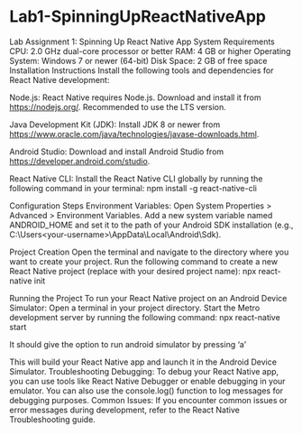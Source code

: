 # Lab1-SpinningUpReactNativeApp
Lab Assignment 1: Spinning Up React Native App
System Requirements
CPU: 2.0 GHz dual-core processor or better
RAM: 4 GB or higher
Operating System: Windows 7 or newer (64-bit)
Disk Space: 2 GB of free space
Installation Instructions
Install the following tools and dependencies for React Native development:

Node.js: React Native requires Node.js. Download and install it from https://nodejs.org/. Recommended to use the LTS version.


Java Development Kit (JDK): Install JDK 8 or newer from https://www.oracle.com/java/technologies/javase-downloads.html.


Android Studio: Download and install Android Studio from https://developer.android.com/studio. 


React Native CLI: Install the React Native CLI globally by running the following command in your terminal: npm install -g react-native-cli


Configuration Steps
Environment Variables:
Open System Properties > Advanced > Environment Variables.
Add a new system variable named ANDROID_HOME and set it to the path of your Android SDK installation (e.g., C:\Users\<your-username>\AppData\Local\Android\Sdk).



Project Creation
Open the terminal and navigate to the directory where you want to create your project.
Run the following command to create a new React Native project (replace <project-name> with your desired project name): npx react-native init <project-name>




Running the Project
To run your React Native project on an Android Device Simulator:
Open a terminal in your project directory.
Start the Metro development server by running the following command: 
npx react-native start


It should give the option to run android simulator by pressing ‘a’


This will build your React Native app and launch it in the Android Device Simulator.
Troubleshooting
Debugging: To debug your React Native app, you can use tools like React Native Debugger or enable debugging in your emulator. You can also use the console.log() function to log messages for debugging purposes.
Common Issues: If you encounter common issues or error messages during development, refer to the React Native Troubleshooting guide.

